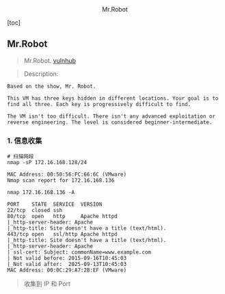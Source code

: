<center>Mr.Robot</center>





[toc]









## Mr.Robot

> Mr.Robot. [vulnhub](https://www.vulnhub.com/entry/mr-robot-1,151/)





> Description: 

```shell
Based on the show, Mr. Robot.

This VM has three keys hidden in different locations. Your goal is to find all three. Each key is progressively difficult to find.

The VM isn't too difficult. There isn't any advanced exploitation or reverse engineering. The level is considered beginner-intermediate.
```





### 1. 信息收集

```shell
# 扫描网段
nmap -sP 172.16.168.128/24

MAC Address: 00:50:56:FC:66:6C (VMware)
Nmap scan report for 172.16.168.136

nmap 172.16.168.136 -A

PORT    STATE  SERVICE  VERSION
22/tcp  closed ssh
80/tcp  open   http     Apache httpd
|_http-server-header: Apache
|_http-title: Site doesn't have a title (text/html).
443/tcp open   ssl/http Apache httpd
|_http-title: Site doesn't have a title (text/html).
|_http-server-header: Apache
| ssl-cert: Subject: commonName=www.example.com
| Not valid before: 2015-09-16T10:45:03
|_Not valid after:  2025-09-13T10:45:03
MAC Address: 00:0C:29:A7:2B:EF (VMware)
```

> 收集到 IP 和 Port



